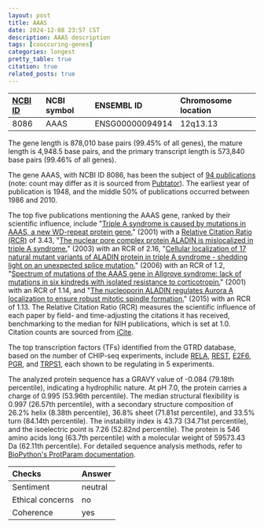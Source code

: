 ```yaml
---
layout: post
title: AAAS
date: 2024-12-08 23:57 CST
description: AAAS description
tags: [cooccuring-genes]
categories: longest
pretty_table: true
citation: true
related_posts: true
---
```




| [NCBI ID](https://www.ncbi.nlm.nih.gov/gene/8086) | NCBI symbol | ENSEMBL ID | Chromosome location |
| :-------- | :------- | :-------- | :------- |
| 8086  | AAAS | ENSG00000094914 | 12q13.13 |



The gene length is 878,010 base pairs (99.45% of all genes), the mature length is 4,948.5 base pairs, and the primary transcript length is 573,840 base pairs (99.46% of all genes).


The gene AAAS, with NCBI ID 8086, has been the subject of [94 publications](https://pubmed.ncbi.nlm.nih.gov/?term=%22AAAS%22) (note: count may differ as it is sourced from [Pubtator](https://academic.oup.com/nar/article/47/W1/W587/5494727)). The earliest year of publication is 1948, and the middle 50% of publications occurred between 1986 and 2010.


The top five publications mentioning the AAAS gene, ranked by their scientific influence, include "[Triple A syndrome is caused by mutations in AAAS, a new WD-repeat protein gene.](https://pubmed.ncbi.nlm.nih.gov/11159947)" (2001) with a [Relative Citation Ratio (RCR)](https://journals.plos.org/plosbiology/article?id=10.1371/journal.pbio.1002541) of 3.43, "[The nuclear pore complex protein ALADIN is mislocalized in triple A syndrome.](https://pubmed.ncbi.nlm.nih.gov/12730363)" (2003) with an RCR of 2.16, "[Cellular localization of 17 natural mutant variants of ALADIN protein in triple A syndrome - shedding light on an unexpected splice mutation.](https://pubmed.ncbi.nlm.nih.gov/16609705)" (2006) with an RCR of 1.2, "[Spectrum of mutations of the AAAS gene in Allgrove syndrome: lack of mutations in six kindreds with isolated resistance to corticotropin.](https://pubmed.ncbi.nlm.nih.gov/11701718)" (2001) with an RCR of 1.14, and "[The nucleoporin ALADIN regulates Aurora A localization to ensure robust mitotic spindle formation.](https://pubmed.ncbi.nlm.nih.gov/26246606)" (2015) with an RCR of 1.13. The Relative Citation Ratio (RCR) measures the scientific influence of each paper by field- and time-adjusting the citations it has received, benchmarking to the median for NIH publications, which is set at 1.0. Citation counts are sourced from [iCite](https://icite.od.nih.gov).





The top transcription factors (TFs) identified from the GTRD database, based on the number of CHIP-seq experiments, include [RELA](https://www.ncbi.nlm.nih.gov/gene/5970), [REST](https://www.ncbi.nlm.nih.gov/gene/5978), [E2F6](https://www.ncbi.nlm.nih.gov/gene/1876), [PGR](https://www.ncbi.nlm.nih.gov/gene/5241), and [TRPS1](https://www.ncbi.nlm.nih.gov/gene/7227), each shown to be regulating in 5 experiments.











The analyzed protein sequence has a GRAVY value of -0.084 (79.18th percentile), indicating a hydrophilic nature. At pH 7.0, the protein carries a charge of 0.995 (53.96th percentile). The median structural flexibility is 0.997 (26.57th percentile), with a secondary structure composition of 26.2% helix (8.38th percentile), 36.8% sheet (71.81st percentile), and 33.5% turn (84.14th percentile). The instability index is 43.73 (34.71st percentile), and the isoelectric point is 7.26 (52.82nd percentile). The protein is 546 amino acids long (63.7th percentile) with a molecular weight of 59573.43 Da (62.11th percentile). For detailed sequence analysis methods, refer to [BioPython's ProtParam documentation](https://biopython.org/docs/1.75/api/Bio.SeqUtils.ProtParam.html).



| Checks    | Answer |
| :-------- | :------- |
| Sentiment  | neutral   |
| Ethical concerns | no     |
| Coherence    | yes    |